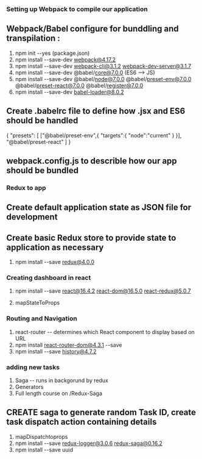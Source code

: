 ### Setting up Webpack to compile our application
## Webpack/Babel configure for bunddling and transpilation : 
1. npm init --yes (package.json)
2. npm install --save-dev webpack@4.17.2
3. npm install --save-dev webpack-cli@3.1.2 webpack-dev-server@3.1.7
4. npm install --save-dev @babel/core@7.0.0 (ES6 --> JS)
5. npm install --save-dev @babel/node@7.0.0 @babel/preset-env@7.0.0 @babel/preset-react@7.0.0 @babel/register@7.0.0
6. npm install --save-dev babel-loader@8.0.2

## Create .babelrc file to define how .jsx and ES6 should be handled
{
    "presets": [
        ["@babel/preset-env",{
            "targets":{
                "node":"current"
            }
        }],
        "@babel/preset-react"
    ]
}

## webpack.config.js to describle how our app should be bundled


### Redux to app
## Create default application state as JSON file for development
## Create basic Redux store to provide state to application as necessary
1. npm install --save redux@4.0.0

### Creating dashboard in react
1. npm install --save react@16.4.2 react-dom@16.5.0 react-redux@5.0.7

2. mapStateToProps

### Routing and Navigation
1. react-router -- determines which React component to display based on URL
2. npm install react-router-dom@4.3.1 --save
3. npm install --save history@4.7.2

### adding new tasks
1. Saga -- runs in backgorund by redux
2. Generators 
3. Full length course on /Redux-Saga

## CREATE saga to generate random Task ID, create task dispatch action containing details
1. mapDispatchtoprops
2. npm install --save redux-logger@3.0.6 redux-saga@0.16.2
3. npm install --save uuid